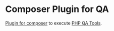 # Composer Plugin for QA

[Plugin for composer](https://getcomposer.org/doc/articles/plugins.md#creating-a-plugin) to execute [PHP QA Tools](phpqatools.org).
